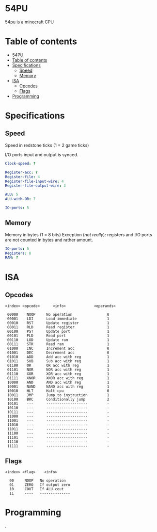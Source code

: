 # 54PU

54pu is a minecraft CPU

# Table of contents
- [54PU](#54pu)
- [Table of contents](#table-of-contents)
- [Specifications](#specifications)
    - [Speed](#speed)
    - [Memory](#memory)
- [ISA](#isa)
    - [Opcodes](#opcodes)
    - [Flags](#flags)
- [Programming](#programming)

# Specifications

## Speed

Speed in redstone ticks (1 = 2 game ticks)

I/O ports input and output is synced.

```yaml
Clock-speed: ?

Register-acc: ?
Register-file: 4
Register-file-input-wire: 4
Register-file-output-wire: 3

ALU: 5
ALU-with-OR: 7

IO-ports: 5
```

## Memory

Memory in bytes (1 = 8 bits)
Exception (*not really*): registers and I/O ports are not counted in bytes and rather amount.

```yaml
IO-ports: 5
Registers: 8
RAM: ?
```

# ISA

## Opcodes

```
<index> <opcode>      <info>             <operands>

 00000    NOOP     No operation                0
 00001    LDI      Load immediate              1
 00010    RST      Update register             1
 00011    RLD      Read register               1
 00100    PST      Update port                 1
 00101    PLD      Read port                   1
 00110    LOD      Update ram                  1
 00111    STR      Read ram                    1
 01000    INC      Increment acc               0
 01001    DEC      Decrement acc               0
 01010    ADD      Add acc with reg            1
 01011    SUB      Sub acc with reg            1
 01100    OR       OR acc with reg             1
 01101    NOR      NOR acc with reg            1
 01110    XOR      XOR acc with reg            1
 01111    XNOR     XNOR acc with reg           1
 10000    AND      AND acc with reg            1
 10001    NAND     NAND acc with reg           1
 10010    HLT      Halt cpu                    0
 10011    JMP      Jump to instruction         1
 10100    BRC      Conditionally jump          2
 10101    ---      -------------------         -
 10110    ---      -------------------         -
 10111    ---      -------------------         -
 11000    ---      -------------------         -
 11001    ---      -------------------         -
 11010    ---      -------------------         -
 11011    ---      -------------------         -
 11100    ---      -------------------         -
 11101    ---      -------------------         -
 11110    ---      -------------------         -
 11111    ---      -------------------         -

```

## Flags

```
<index> <flag>    <info>

  00     NOOP   No operation
  01     ZERO   If output zero
  10     COUT   If ALU cout
  11     ----   --------------

```

# Programming

.